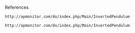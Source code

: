 References
```
http://apmonitor.com/do/index.php/Main/InvertedPendulum
```
```
http://apmonitor.com/do/index.php/Main/InvertedPendulum
```
